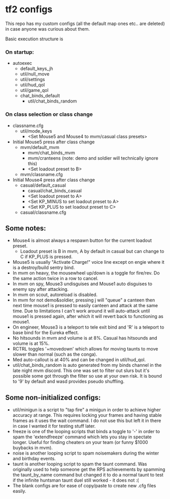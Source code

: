 # tf2 configs
 
 This repo has my custom configs (all the default map ones etc.. are deleted) in case anyone was curious about them.
 
 Basic execution structure is
 
 ### On startup: 
 * autoexec
   * default_keys_jh
   * util/null_move
   * util/settings
   * util/hud_qol
   * util/game_qol
   * chat_binds_default
     * util/chat_binds_random

 ### On class selection or class change
 * classname.cfg
   * util/mode_keys
     * \<Set Mouse5 and Mouse4 to mvm/casual class presets>
 * Initial Mouse5 press after class change
   * mvm/default_mvm
     * mvm/chat_binds_mvm
	 * mvm/cranteens (note: demo and soldier will technically ignore this)
	 * \<Set loadout preset to B>
   * mvm/classname.cfg
 * Initial Mouse4 press after class change
   * casual/default_casual
     * casual/chat_binds_casual
	 * \<Set loadout preset to A>
	 * \<Set KP_MINUS to set loadout preset to A>
	 * \<Set KP_PLUS to set loadout preset to C>
   * casual/classname.cfg
   
 ## Some notes:
 * Mouse4 is almost always a respawn button for the current loadout preset.
   * Loadout preset is B in mvm, A by default in casual but can change to C if KP_PLUS is pressed.
 * Mouse5 is usually "Activate Charge!" voice line except on engie where it is a destroy/build sentry bind.
 * In mvm on heavy, the mousewheel up/down is a toggle for fire/rev. Do the same action twice in a row to cancel.
 * In mvm on spy, Mouse3 undisguises and Mouse1 auto disguises to enemy spy after attacking.
 * In mvm on scout, autoreload is disabled.
 * In mvm for not demo&soldier, pressing j will "queue" a canteen then next time mouse1 is pressed to easily canteen and attack at the same time. Due to limitations I can't work around it will auto-attack until mouse1 is pressed again, after which it will revert back to functioning as mouse1.
 * On engineer, Mouse3 is a teleport to tele exit bind and 'R' is a teleport to base bind for the Eureka effect.
 * No hitsounds in mvm and volume is at 8%. Casual has hitsounds and volume is at 15%.
 * RCTRL toggles '+movedown' which allows for moving taunts to move slower than normal (such as the conga).
 * Med auto-callout is at 40% and can be changed in util/hud_qol.
 * util/chat_binds_random is auto generated from my binds channel in the late night mvm discord. This one was set to filter out slurs but it's possible some got through the filter so use at your own risk. It is bound to '9' by default and wasd provides pseudo shuffling.
 
 
 ## Some non-initialized configs:
 * util/minigun is a script to "tap fire" a minigun in order to achieve higher accuracy at range. This requires locking your frames and having stable frames as it uses the wait command. I do not use this but left it in there in case I wanted it for testing stuff later.
 * freeze is one of the looping scripts that binds a toggle to '-' in order to spam the 'extendfreeze' command which lets you stay in spectate longer. Useful for finding cheaters on your team (or funny $1000 buybacks in mvm).
 * noise is another looping script to spam noisemakers during the winter and birthday events.
 * taunt is another looping script to spam the taunt command. Was originally used to help someone get the RPS achievements by spamming the taunt_by_name command but changed it to do a normal taunt to test if the infinite huntsman taunt duel still worked - it does not :(
 * The blank configs are for ease of copy/paste to create new .cfg files easily.
